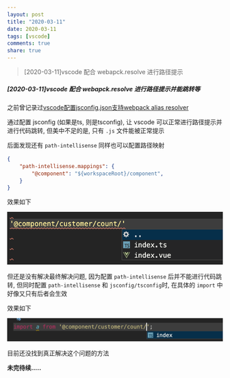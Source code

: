 ```yaml
---
layout: post
title: "2020-03-11"
date: 2020-03-11
tags: [vscode]
comments: true
share: true
---
```


> [2020-03-11]vscode 配合 webapck.resolve 进行路径提示

##### [2020-03-11]vscode 配合 webapck.resolve 进行路径提示并能跳转等

之前曾记录过[vscode配置jsconfig.json支持webpack alias resolver](http://blog.ahui.me/notes/2019-05-10/notes/#2019-05-25vscode%E9%85%8D%E7%BD%AEjsconfigjson%E6%94%AF%E6%8C%81webpack-alias-resolver)

通过配置 jsconfig (如果是ts, 则是tsconfig), 让 vscode 可以正常进行路径提示并进行代码跳转, 但美中不足的是, 只有 `.js` 文件能被正常提示

后面发现还有 `path-intellisense` 同样也可以配置路径映射

```json
{
    "path-intellisense.mappings": {
        "@component": "${workspaceRoot}/component",
    }
}
```

效果如下

![路径提示](/images/2020-03/1.png)

但还是没有解决最终解决问题, 因为配置 `path-intellisense` 后并不能进行代码跳转, 但同时配置 `path-intellisense` 和 `jsconfig/tsconfig`时, 在具体的 `import` 中好像又只有后者会生效

效果如下

![路径提示](/images/2020-03/2.png)

目前还没找到真正解决这个问题的方法

**未完待续.....**